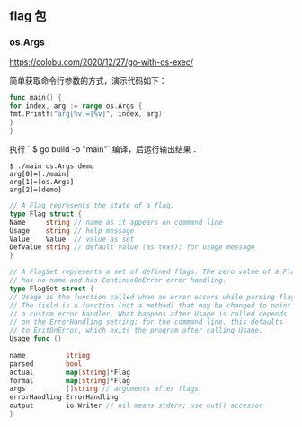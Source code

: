 ## flag 包  
  
### os.Args  
  
https://colobu.com/2020/12/27/go-with-os-exec/  
  
简单获取命令行参数的方式，演示代码如下：  
  
```go  
func main() {  
for index, arg := range os.Args {  
fmt.Printf("arg[%v]=[%v]", index, arg)  
}  
}  
```  
  
执行 ``$ go build -o "main"` 编译，后运行输出结果：  
  
```shell  
$ ./main os.Args demo  
arg[0]=[./main]  
arg[1]=[os.Args]  
arg[2]=[demo]  
```  
  
```go  
// A Flag represents the state of a flag.  
type Flag struct {  
Name     string // name as it appears on command line  
Usage    string // help message  
Value    Value  // value as set  
DefValue string // default value (as text); for usage message  
}  
```  
  
```go  
// A FlagSet represents a set of defined flags. The zero value of a FlagSet  
// has no name and has ContinueOnError error handling.  
type FlagSet struct {  
// Usage is the function called when an error occurs while parsing flags.  
// The field is a function (not a method) that may be changed to point to  
// a custom error handler. What happens after Usage is called depends  
// on the ErrorHandling setting; for the command line, this defaults  
// to ExitOnError, which exits the program after calling Usage.  
Usage func ()  
  
name          string  
parsed        bool  
actual        map[string]*Flag  
formal        map[string]*Flag  
args          []string // arguments after flags  
errorHandling ErrorHandling  
output        io.Writer // nil means stderr; use out() accessor  
}  
```  